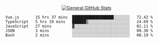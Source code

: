 <p align="center">
  <a href="https://github.com/AndyDevv">
    <img src="https://github-readme-stats.vercel.app/api?username=AndyDevv&custom_title=General%20GitHub%20Stats&theme=aura_dark" alt="General GitHub Stats">
  </a>
</p>

<!--START_SECTION:waka-->
```text
Vue.js       15 hrs 37 mins  ██████████████████░░░░░░░   72.42 % 
TypeScript   5 hrs 19 mins   ██████▒░░░░░░░░░░░░░░░░░░   24.69 % 
JavaScript   27 mins         ▓░░░░░░░░░░░░░░░░░░░░░░░░   02.11 % 
JSON         3 mins          ░░░░░░░░░░░░░░░░░░░░░░░░░   00.30 % 
Bash         2 mins          ░░░░░░░░░░░░░░░░░░░░░░░░░   00.19 % 
```
<!--END_SECTION:waka-->
